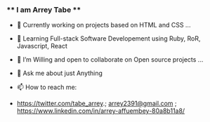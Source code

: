 ###    ** I am Arrey Tabe **





- 🔭 Currently working on projects based on HTML and CSS ...
- 🌱 Learning Full-stack Software Developement using Ruby, RoR, Javascript, React
- 👯 I’m Willing and open to collaborate on Open source projects ...
- 💬 Ask me about just Anything
- 📫 How to reach me: 

- https://twitter.com/tabe_arrey.; arrey2391@gmail.com ; https://www.linkedin.com/in/arrey-affuembey-80a8b11a8/

